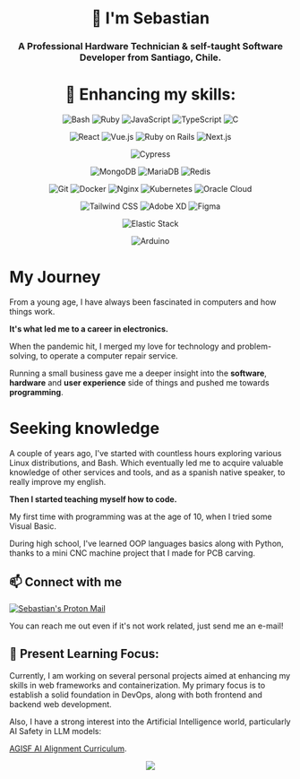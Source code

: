 <h1 align="center">👋 I'm Sebastian</h1>  
<h3 align="center">A Professional Hardware Technician & self-taught Software Developer from Santiago, Chile. </h3>


<h1 align="center"> 🧰 Enhancing my skills: </h1>

<p align="center"> <img src="https://img.shields.io/badge/Bash-4EAA25?style=for-the-badge&logo=gnu-bash&logoColor=white" alt="Bash"> <img src="https://img.shields.io/badge/Ruby-CC342D?style=for-the-badge&logo=ruby&logoColor=white" alt="Ruby"> <img src="https://img.shields.io/badge/JavaScript-F7DF1E?style=for-the-badge&logo=javascript&logoColor=black" alt="JavaScript"> <img src="https://img.shields.io/badge/TypeScript-007ACC?style=for-the-badge&logo=typescript&logoColor=white" alt="TypeScript"> <img src="https://img.shields.io/badge/C-00599C?style=for-the-badge&logo=c&logoColor=white" alt="C">
 </p> <p align="center"> <img src="https://img.shields.io/badge/React-20232A?style=for-the-badge&logo=react&logoColor=61DAFB" alt="React"> <img src="https://img.shields.io/badge/Vue.js-35495E?style=for-the-badge&logo=vue.js&logoColor=4FC08D" alt="Vue.js"> <img src="https://img.shields.io/badge/rails-%23CC0000.svg?style=for-the-badge&logo=ruby-on-rails&logoColor=white" alt="Ruby on Rails"> <img src="https://img.shields.io/badge/Next-000000?style=for-the-badge&logo=next.js&logoColor=white" alt="Next.js"> </p> <p align="center"> <img src="https://img.shields.io/badge/Cypress-17202C?style=for-the-badge&logo=cypress&logoColor=white" alt="Cypress"> </p> <p align="center"> <img src="https://img.shields.io/badge/MongoDB-%234ea94b.svg?style=for-the-badge&logo=mongodb&logoColor=white" alt="MongoDB"> <img src="https://img.shields.io/badge/MariaDB-003545?style=for-the-badge&logo=mariadb&logoColor=white" alt="MariaDB"> <img src="https://img.shields.io/badge/redis-%23DD0031.svg?style=for-the-badge&logo=redis&logoColor=white" alt="Redis"> </p> <p align="center"> <img src="https://img.shields.io/badge/Git-F05032?style=for-the-badge&logo=git&logoColor=white" alt="Git"> <img src="https://img.shields.io/badge/Docker-2496ED?style=for-the-badge&logo=docker&logoColor=white" alt="Docker"> <img src="https://img.shields.io/badge/Nginx-009639?style=for-the-badge&logo=nginx&logoColor=white" alt="Nginx"> <img src="https://img.shields.io/badge/Kubernetes-326CE5?style=for-the-badge&logo=kubernetes&logoColor=white" alt="Kubernetes">  <img src="https://img.shields.io/badge/Oracle%20Cloud-F80000?style=for-the-badge&logo=oracle&logoColor=white" alt="Oracle Cloud"> </p> <p align="center"> <img src="https://img.shields.io/badge/Tailwind_CSS-38B2AC?style=for-the-badge&logo=tailwind-css&logoColor=white" alt="Tailwind CSS"> <img src="https://img.shields.io/badge/Adobe%20XD-470137?style=for-the-badge&logo=Adobe%20XD&logoColor=#FF61F6" alt="Adobe XD"> <img src="https://img.shields.io/badge/Figma-F24E1E?style=for-the-badge&logo=figma&logoColor=white" alt="Figma"> </p> <p align="center"> <img src="https://img.shields.io/badge/Elastic_Stack-005571?style=for-the-badge&logo=elastic-stack&logoColor=white" alt="Elastic Stack"> <p align="center"> <img src="https://img.shields.io/badge/-Arduino-00979D?style=for-the-badge&logo=Arduino&logoColor=white" alt="Arduino"> </p>

# My Journey
From a young age, I have always been fascinated in computers and how things work.

**It's what led me to a career in electronics.**

When the pandemic hit, I merged my love for technology and problem-solving, to operate a computer repair service.

Running a small business gave me a deeper insight into the **software**, **hardware** and **user experience** side of things and pushed me towards **programming**.

# Seeking knowledge

A couple of years ago, I've started with countless hours exploring various Linux distributions, and Bash.
Which eventually led me to acquire valuable knowledge of other services and tools, and as a spanish native speaker, to really improve my english.

**Then I started teaching myself how to code.**

My first time with programming was at the age of 10, when I tried some Visual Basic.

During high school, I've learned OOP languages basics along with Python, thanks to a mini CNC machine project that I made for PCB carving.


## 📫 Connect with me
<a href="inbox@seba.work">
  <img alt="Sebastian's Proton Mail" src="https://img.shields.io/badge/ProtonMail-8B89CC?style=for-the-badge&logo=protonmail&logoColor=white" />
</a>
<a href="">
</a>

You can reach me out even if it's not work related, just send me an e-mail!



## 🎯 Present Learning Focus:

Currently, I am working on several personal projects aimed at enhancing my skills in web frameworks and containerization. My primary focus is to establish a solid foundation in DevOps, along with both frontend and backend web development.

Also, I have a strong interest into the Artificial Intelligence world, particularly AI Safety in LLM models:

[AGISF AI Alignment Curriculum](https://aisafetyfundamentals.com/ai-alignment-curriculum).



<p align="center">
    <img src="https://profile-counter.glitch.me/sdarioz/count.svg" />
</p>
